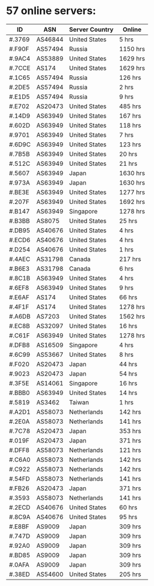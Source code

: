 # 57 online servers:

| ID | ASN | Server Country | Online |
| ------ | ------ | ------ | ------ |
| #.3769 | AS46844 | United States | 5 hrs |
| #.F90F | AS57494 | Russia | 1150 hrs |
| #.9AC4 | AS53889 | United States | 1629 hrs |
| #.7CCE | AS174 | United States | 1629 hrs |
| #.1C65 | AS57494 | Russia | 126 hrs |
| #.2DE5 | AS57494 | Russia | 2 hrs |
| #.E1D5 | AS57494 | Russia | 9 hrs |
| #.E702 | AS20473 | United States | 485 hrs |
| #.14D9 | AS63949 | United States | 167 hrs |
| #.602D | AS63949 | United States | 118 hrs |
| #.9701 | AS63949 | United States | 7 hrs |
| #.6D9C | AS63949 | United States | 123 hrs |
| #.7B5B | AS63949 | United States | 20 hrs |
| #.512C | AS63949 | United States | 21 hrs |
| #.5607 | AS63949 | Japan | 1630 hrs |
| #.973A | AS63949 | Japan | 1630 hrs |
| #.BE3E | AS63949 | United States | 1277 hrs |
| #.207F | AS63949 | United States | 1692 hrs |
| #.B147 | AS63949 | Singapore | 1278 hrs |
| #.B3BB | AS8075 | United States | 25 hrs |
| #.DB95 | AS40676 | United States | 4 hrs |
| #.ECD6 | AS40676 | United States | 4 hrs |
| #.D254 | AS40676 | United States | 1 hrs |
| #.4AEC | AS31798 | Canada | 217 hrs |
| #.B6E3 | AS31798 | Canada | 6 hrs |
| #.8C1B | AS63949 | United States | 4 hrs |
| #.6EF8 | AS63949 | United States | 9 hrs |
| #.E6AF | AS174 | United States | 66 hrs |
| #.4F1F | AS174 | United States | 1278 hrs |
| #.A6DB | AS7203 | United States | 1562 hrs |
| #.EC8B | AS32097 | United States | 16 hrs |
| #.C61F | AS63949 | United States | 1278 hrs |
| #.DFB8 | AS16509 | Singapore | 4 hrs |
| #.6C99 | AS53667 | United States | 8 hrs |
| #.F020 | AS20473 | Japan | 44 hrs |
| #.9023 | AS20473 | Japan | 54 hrs |
| #.3F5E | AS14061 | Singapore | 16 hrs |
| #.BBB0 | AS63949 | United States | 14 hrs |
| #.5819 | AS3462 | Taiwan | 1 hrs |
| #.A2D1 | AS58073 | Netherlands | 142 hrs |
| #.2E0A | AS58073 | Netherlands | 141 hrs |
| #.7C78 | AS20473 | Japan | 353 hrs |
| #.019F | AS20473 | Japan | 371 hrs |
| #.DFF8 | AS58073 | Netherlands | 121 hrs |
| #.C6A0 | AS58073 | Netherlands | 142 hrs |
| #.C922 | AS58073 | Netherlands | 142 hrs |
| #.54FD | AS58073 | Netherlands | 141 hrs |
| #.FB26 | AS20473 | Japan | 371 hrs |
| #.3593 | AS58073 | Netherlands | 141 hrs |
| #.2ECD | AS40676 | United States | 60 hrs |
| #.8C9A | AS40676 | United States | 95 hrs |
| #.E8BF | AS9009 | Japan | 309 hrs |
| #.747D | AS9009 | Japan | 309 hrs |
| #.92A0 | AS9009 | Japan | 309 hrs |
| #.BD85 | AS9009 | Japan | 309 hrs |
| #.0AFA | AS9009 | Japan | 309 hrs |
| #.38ED | AS54600 | United States | 205 hrs |

